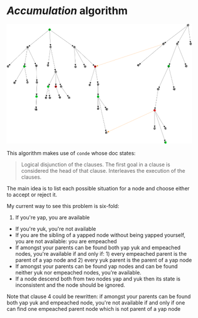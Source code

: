 # _Accumulation_ algorithm

![big-graph](../img/graph-sample-extended.png)

This algorithm makes use of `conde` whose doc states:

> Logical disjunction of the clauses. The first goal in
> a clause is considered the head of that clause. Interleaves the
> execution of the clauses.

The main idea is to list each possible situation for a node and choose either to
accept or reject it.

My current way to see this problem is six-fold:

1. If you're yap, you are available
* If you're yuk, you're not available
* If you are the sibling of a yapped node without being yapped yourself, you are
not available: you are empeached
* If amongst your parents can be found both yap yuk and empeached nodes, you're
available if and only if: 1) every empeached parent is the parent of a yap node
and 2) every yuk parent is the parent of a yap node
* If amongst your parents can be found yap nodes and can be found neither yuk
nor empeached nodes, you're available.
* If a node descend both from two nodes yap and yuk then its state is
inconsistent and the node should be ignored.

Note that clause 4 could be rewritten: if amongst your parents can be found both
yap yuk and empeached node, you're not available if and only if one can find one
empeached parent node which is not parent of a yap node
